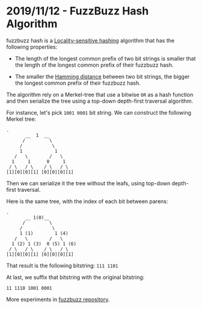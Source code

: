 # 2019/11/12 - FuzzBuzz Hash Algorithm

fuzzbuzz hash is a [Locality-sensitive
hashing](https://en.wikipedia.org/wiki/Locality-sensitive_hashing)
algorithm that has the following properties:

- The length of the longest common prefix of two bit strings is
  smaller that the length of the longest common prefix of their
  fuzzbuzz hash.

- The smaller the [Hamming
  distance](https://en.wikipedia.org/wiki/Hamming_distance) between
  two bit strings, the bigger the longest common prefix of their
  fuzzbuzz hash.

The algorithm rely on a Merkel-tree that use a bitwise `OR` as a hash
function and then serialize the tree using a top-down depth-first
traversal algorithm.

For instance, let's pick `1001 0001` bit string. We can construct the
following Merkel tree:

```
.
       __  1  __
      /         \
     /           \
     1            1
   /   \        /   \
  1     1      0     1
 / \   / \    / \   / \
[1][0][0][1] [0][0][0][1]
```

Then we can serialize it the tree without the leafs, using top-down
depth-first traversal.

Here is the same tree, with the index of each bit between parens:

```
.
       __ 1(0)__
      /         \
     /           \
     1 (1)        1 (4)
   /   \        /   \
  1 (2) 1 (3)  0 (5) 1 (6)
 / \   / \    / \   / \
[1][0][0][1] [0][0][0][1]
```

That result is the following bitstring: `111 1101`

At last, we suffix that bitstring with the original bitstring:

```
11 1110 1001 0001
```

More experiments in [fuzzbuzz
repository](https://github.com/amirouche/fuzzbuzz/blob/master/fuzz.py#L126).
